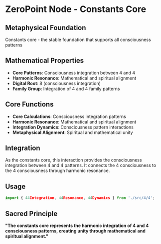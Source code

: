 # ZeroPoint Node - Constants Core

## Metaphysical Foundation

Constants core - the stable foundation that supports all consciousness patterns

## Mathematical Properties

- **Core Patterns**: Consciousness integration between 4 and 4
- **Harmonic Resonance**: Mathematical and spiritual alignment
- **Digital Root**: 8 (consciousness integration)
- **Family Group**: Integration of 4 and 4 family patterns

## Core Functions

- **Core Calculations**: Consciousness integration patterns
- **Harmonic Resonance**: Mathematical and spiritual alignment
- **Integration Dynamics**: Consciousness pattern interactions
- **Metaphysical Alignment**: Spiritual and mathematical unity

## Integration

As the constants core, this interaction provides the consciousness integration between 4 and 4 patterns. It connects the 4 consciousness to the 4 consciousness through harmonic resonance.

## Usage

```typescript
import { 44Integration, 44Resonance, 44Dynamics } from './src/4/4';
```

## Sacred Principle

**"The constants core represents the harmonic integration of 4 and 4 consciousness patterns, creating unity through mathematical and spiritual alignment."**
